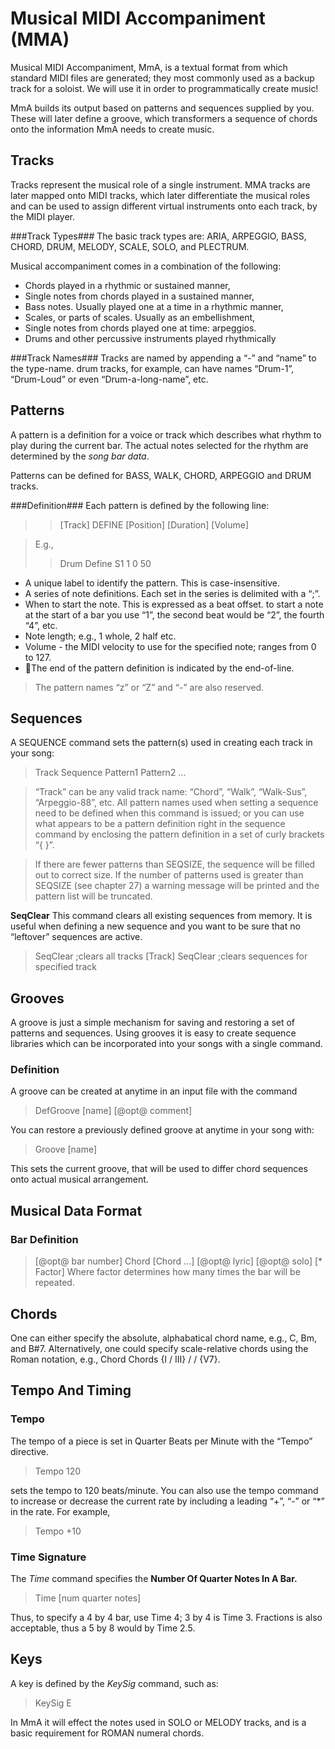 Musical MIDI Accompaniment (MMA)
===================


Musical MIDI Accompaniment, MmA, is a textual format from which standard MIDI files are generated; they most commonly used as a backup track for a soloist.
We will use it in order to programmatically create music!

MmA builds its output based on patterns and sequences supplied by you. These will later define a groove, which transformers a sequence of chords onto the information MmA needs to create music.

Tracks
----------
Tracks represent the musical role of a single instrument. MMA tracks are later mapped onto MIDI tracks, which later differentiate the musical roles and can be used to assign different virtual instruments onto each track, by the MIDI player.

###Track Types###
The basic track types are: ARIA, ARPEGGIO, BASS, CHORD, DRUM, MELODY, SCALE, SOLO, and PLECTRUM.

Musical accompaniment comes in a combination of the following:
 -  Chords played in a rhythmic or sustained manner,
 -  Single notes from chords played in a sustained manner,
 -  Bass notes. Usually played one at a time in a rhythmic manner,
 -  Scales, or parts of scales. Usually as an embellishment,
 -  Single notes from chords played one at time: arpeggios.
 -  Drums and other percussive instruments played rhythmically

###Track Names###
Tracks are named by appending a “-” and “name” to the type-name.
drum tracks, for example, can have names “Drum-1”, “Drum-Loud” or even “Drum-a-long-name”, etc.


Patterns 
------------
A pattern is a definition for a voice or track which describes what rhythm to play during the current bar. The actual notes selected for the rhythm are determined by the *song bar data*.

Patterns can be defined for BASS, WALK, CHORD, ARPEGGIO and DRUM tracks.

###Definition###
Each pattern is defined by the following line:
>> [Track] DEFINE [Position] [Duration] [Volume]

>E.g.,
>>Drum Define S1 1 0 50

 -  A unique label to identify the pattern. This is case-insensitive. 
 -  A series of note definitions. Each set in the series is delimited with a “;”.
 -  When to start the note. This is expressed as a beat offset.
    to start a note at the start of a bar you use “1”, the second beat would be “2”, the fourth     “4”, etc.
 - Note length; e.g., 1 whole, 2 half etc. 
 - Volume - the MIDI velocity to use for the specified note; ranges from 0 to 127.
 -  The end of the pattern definition is indicated by the end-of-line.
 
> The pattern names “z” or “Z” and “-” are also reserved.

Sequences
---------------
A SEQUENCE command sets the pattern(s) used in creating each track in your song:
>Track Sequence Pattern1 Pattern2 ...

>“Track” can be any valid track name: “Chord”, “Walk”, “Walk-Sus”, “Arpeggio-88”, etc.
>All pattern names used when setting a sequence need to be defined when this command is issued; or you can use what appears to be a pattern definition right in the sequence command by enclosing the pattern definition in a set of curly brackets “{ }”.

>If there are fewer patterns than SEQSIZE, the sequence will be filled out to correct size. If the number of patterns used is greater than SEQSIZE (see chapter 27) a warning message will be printed and the pattern list will be truncated.

**SeqClear**
This command clears all existing sequences from memory. It is useful when defining a new sequence and you want to be sure that no “leftover” sequences are active.
> SeqClear ;clears all tracks
> [Track] SeqClear ;clears sequences for specified track

Grooves
------------
A groove is just a simple mechanism for saving and restoring a set of patterns and sequences. Using grooves it is easy to create sequence libraries which can be incorporated into your songs with a single command.

### Definition ###
A groove can be created at anytime in an input file with the command
> DefGroove [name] [@opt@ comment]

You can restore a previously defined groove at anytime in your song with:
> Groove [name]

This sets the current groove, that will be used to differ chord sequences onto actual musical arrangement.


Musical Data Format
-----------------------------

### Bar Definition ###
>[@opt@ bar number] Chord [Chord ...] [@opt@ lyric] [@opt@ solo] [* Factor]
>Where factor determines how many times the bar will be repeated.

Chords
----------
One can either specify the absolute, alphabatical chord name, e.g., C, Bm, and B#7.
Alternatively, one could specify scale-relative chords using the Roman notation, e.g., Chord Chords {I / III} / / {V7}.

Tempo And Timing
--------------------------
### Tempo ###
The tempo of a piece is set in Quarter Beats per Minute with the “Tempo” directive.
>Tempo 120

sets the tempo to 120 beats/minute. You can also use the tempo command to increase or decrease the current rate by including a leading “+”, “-” or “*” in the rate. For example,
>Tempo +10

### Time Signature ###
The *Time* command specifies the **Number Of Quarter Notes In A Bar.**
> Time [num quarter notes]

Thus, to specify a 4 by 4 bar, use Time 4; 3 by 4 is Time 3. Fractions is also acceptable, thus a 5 by 8 would by Time 2.5.

Keys
------
A key is defined by the *KeySig* command, such as:
> KeySig E

In MmA it will effect the notes used in SOLO or MELODY tracks, and is a basic requirement for ROMAN numeral chords.